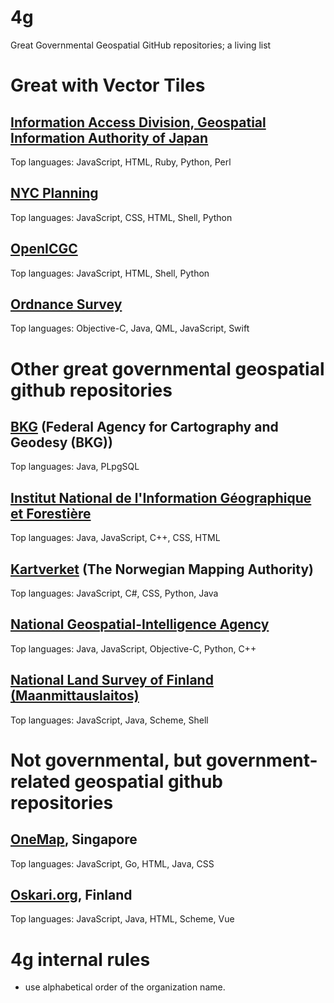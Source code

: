 # 4g
Great Governmental Geospatial GitHub repositories; a living list

# Great with Vector Tiles
## [Information Access Division, Geospatial Information Authority of Japan](https://github.com/gsi-cyberjapan)
Top languages: JavaScript, HTML, Ruby, Python, Perl
## [NYC Planning](https://github.com/NYCPlanning)
Top languages: JavaScript, CSS, HTML, Shell, Python
## [OpenICGC](https://github.com/OpenICGC)
Top languages: JavaScript, HTML, Shell, Python
## [Ordnance Survey](https://github.com/OrdnanceSurvey)
Top languages: Objective-C, Java, QML, JavaScript, Swift

# Other great governmental geospatial github repositories
## [BKG](https://github.com/de-bkg) (Federal Agency for Cartography and Geodesy (BKG))
Top languages: Java, PLpgSQL
## [Institut National de l'Information Géographique et Forestière](https://github.com/IGNF)
Top languages: Java, JavaScript, C++, CSS, HTML
## [Kartverket](https://github.com/kartverket) (The Norwegian Mapping Authority)
Top languages: JavaScript, C#, CSS, Python, Java
## [National Geospatial-Intelligence Agency](https://github.com/ngageoint)
Top languages: Java, JavaScript, Objective-C, Python, C++
## [National Land Survey of Finland (Maanmittauslaitos)](https://github.com/nlsfi)
Top languages: JavaScript, Java, Scheme, Shell

# Not governmental, but government-related geospatial github repositories
## [OneMap](https://github.com/sla-onemap), Singapore
Top languages: JavaScript, Go, HTML, Java, CSS
## [Oskari.org](https://github.com/oskariorg/), Finland
Top languages: JavaScript, Java, HTML, Scheme, Vue

# 4g internal rules
- use alphabetical order of the organization name.
